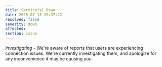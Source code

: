 ```yaml
---
title: Service(s) Down
date: 2025-07-13 19:37:22
resolved: false
severity: down
affected:
section: issue
---
```


*Investigating* - We're aware of reports that users are experiencing connection issues. We're currently investigating them, and apologize for any inconvenience it may be causing you.
